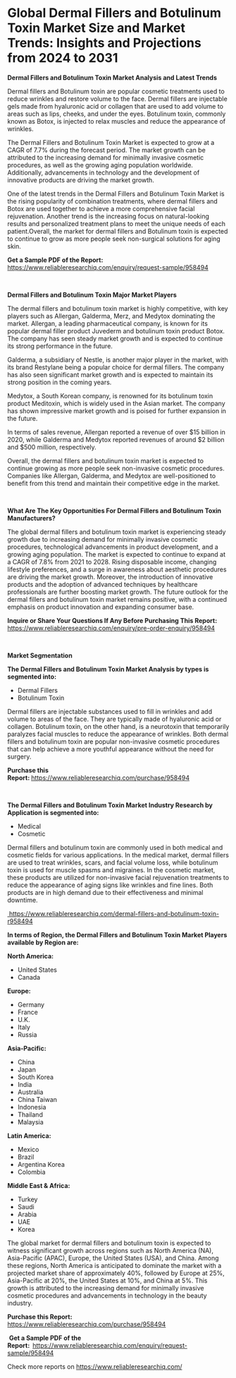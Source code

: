 <p><h1>Global Dermal Fillers and Botulinum Toxin Market Size and Market Trends: Insights and Projections from 2024 to 2031</h1></p><p><strong>Dermal Fillers and Botulinum Toxin Market Analysis and Latest Trends</strong></p>
<p><p>Dermal fillers and Botulinum toxin are popular cosmetic treatments used to reduce wrinkles and restore volume to the face. Dermal fillers are injectable gels made from hyaluronic acid or collagen that are used to add volume to areas such as lips, cheeks, and under the eyes. Botulinum toxin, commonly known as Botox, is injected to relax muscles and reduce the appearance of wrinkles.</p><p>The Dermal Fillers and Botulinum Toxin Market is expected to grow at a CAGR of 7.7% during the forecast period. The market growth can be attributed to the increasing demand for minimally invasive cosmetic procedures, as well as the growing aging population worldwide. Additionally, advancements in technology and the development of innovative products are driving the market growth.</p><p>One of the latest trends in the Dermal Fillers and Botulinum Toxin Market is the rising popularity of combination treatments, where dermal fillers and Botox are used together to achieve a more comprehensive facial rejuvenation. Another trend is the increasing focus on natural-looking results and personalized treatment plans to meet the unique needs of each patient.Overall, the market for dermal fillers and Botulinum toxin is expected to continue to grow as more people seek non-surgical solutions for aging skin.</p></p>
<p><strong>Get a Sample PDF of the Report:&nbsp;</strong> <a href="https://www.reliableresearchiq.com/enquiry/request-sample/958494">https://www.reliableresearchiq.com/enquiry/request-sample/958494</a></p>
<p>&nbsp;</p>
<p><strong>Dermal Fillers and Botulinum Toxin Major Market Players</strong></p>
<p><p>The dermal fillers and botulinum toxin market is highly competitive, with key players such as Allergan, Galderma, Merz, and Medytox dominating the market. Allergan, a leading pharmaceutical company, is known for its popular dermal filler product Juvederm and botulinum toxin product Botox. The company has seen steady market growth and is expected to continue its strong performance in the future.</p><p>Galderma, a subsidiary of Nestle, is another major player in the market, with its brand Restylane being a popular choice for dermal fillers. The company has also seen significant market growth and is expected to maintain its strong position in the coming years.</p><p>Medytox, a South Korean company, is renowned for its botulinum toxin product Meditoxin, which is widely used in the Asian market. The company has shown impressive market growth and is poised for further expansion in the future.</p><p>In terms of sales revenue, Allergan reported a revenue of over $15 billion in 2020, while Galderma and Medytox reported revenues of around $2 billion and $500 million, respectively.</p><p>Overall, the dermal fillers and botulinum toxin market is expected to continue growing as more people seek non-invasive cosmetic procedures. Companies like Allergan, Galderma, and Medytox are well-positioned to benefit from this trend and maintain their competitive edge in the market.</p></p>
<p>&nbsp;</p>
<p><strong>What Are The Key Opportunities For Dermal Fillers and Botulinum Toxin Manufacturers?</strong></p>
<p><p>The global dermal fillers and botulinum toxin market is experiencing steady growth due to increasing demand for minimally invasive cosmetic procedures, technological advancements in product development, and a growing aging population. The market is expected to continue to expand at a CAGR of 7.8% from 2021 to 2028. Rising disposable income, changing lifestyle preferences, and a surge in awareness about aesthetic procedures are driving the market growth. Moreover, the introduction of innovative products and the adoption of advanced techniques by healthcare professionals are further boosting market growth. The future outlook for the dermal fillers and botulinum toxin market remains positive, with a continued emphasis on product innovation and expanding consumer base.</p></p>
<p><strong>Inquire or Share Your Questions If Any Before Purchasing This Report:</strong> <a href="https://www.reliableresearchiq.com/enquiry/pre-order-enquiry/958494">https://www.reliableresearchiq.com/enquiry/pre-order-enquiry/958494</a></p>
<p>&nbsp;</p>
<p><strong>Market Segmentation</strong></p>
<p><strong>The Dermal Fillers and Botulinum Toxin Market Analysis by types is segmented into:</strong></p>
<p><ul><li>Dermal Fillers</li><li>Botulinum Toxin</li></ul></p>
<p><p>Dermal fillers are injectable substances used to fill in wrinkles and add volume to areas of the face. They are typically made of hyaluronic acid or collagen. Botulinum toxin, on the other hand, is a neurotoxin that temporarily paralyzes facial muscles to reduce the appearance of wrinkles. Both dermal fillers and botulinum toxin are popular non-invasive cosmetic procedures that can help achieve a more youthful appearance without the need for surgery.</p></p>
<p><strong>Purchase this Report:&nbsp;</strong><a href="https://www.reliableresearchiq.com/purchase/958494">https://www.reliableresearchiq.com/purchase/958494</a></p>
<p>&nbsp;</p>
<p><strong>The Dermal Fillers and Botulinum Toxin Market Industry Research by Application is segmented into:</strong></p>
<p><ul><li>Medical</li><li>Cosmetic</li></ul></p>
<p><p>Dermal fillers and botulinum toxin are commonly used in both medical and cosmetic fields for various applications. In the medical market, dermal fillers are used to treat wrinkles, scars, and facial volume loss, while botulinum toxin is used for muscle spasms and migraines. In the cosmetic market, these products are utilized for non-invasive facial rejuvenation treatments to reduce the appearance of aging signs like wrinkles and fine lines. Both products are in high demand due to their effectiveness and minimal downtime.</p></p>
<p><a href="https://www.reliableresearchiq.com/dermal-fillers-and-botulinum-toxin-r958494">&nbsp;https://www.reliableresearchiq.com/dermal-fillers-and-botulinum-toxin-r958494</a></p>
<p><strong>In terms of Region, the Dermal Fillers and Botulinum Toxin Market Players available by Region are:</strong></p>
<p>
    <p> <strong> North America: </strong>
        <ul>
            <li>United States</li>
            <li>Canada</li>
        </ul>
        </p> 
    <p> <strong> Europe: </strong>
        <ul>
            <li>Germany</li>
            <li>France</li>
            <li>U.K.</li>
            <li>Italy</li>
            <li>Russia</li>
        </ul>
        </p> 
    <p> <strong> Asia-Pacific: </strong>
        <ul>
            <li>China</li>
            <li>Japan</li>
            <li>South Korea</li>
            <li>India</li>
            <li>Australia</li>
            <li>China Taiwan</li>
            <li>Indonesia</li>
            <li>Thailand</li>
            <li>Malaysia</li>
        </ul>
        </p> 
    <p> <strong> Latin America: </strong>
        <ul>
            <li>Mexico</li>
            <li>Brazil</li>
            <li>Argentina Korea</li>
            <li>Colombia</li>
        </ul>
        </p> 
    <p> <strong> Middle East & Africa: </strong>
        <ul>
            <li>Turkey</li>
            <li>Saudi</li>
            <li>Arabia</li>
            <li>UAE</li>
            <li>Korea</li>
        </ul>
    </p>
    </p>
<p><p>The global market for dermal fillers and botulinum toxin is expected to witness significant growth across regions such as North America (NA), Asia-Pacific (APAC), Europe, the United States (USA), and China. Among these regions, North America is anticipated to dominate the market with a projected market share of approximately 40%, followed by Europe at 25%, Asia-Pacific at 20%, the United States at 10%, and China at 5%. This growth is attributed to the increasing demand for minimally invasive cosmetic procedures and advancements in technology in the beauty industry.</p></p>
<p><strong>Purchase this Report: </strong><a href="https://www.reliableresearchiq.com/purchase/958494">https://www.reliableresearchiq.com/purchase/958494</a></p>
<p>&nbsp;<strong>Get a Sample PDF of the Report:&nbsp;&nbsp;</strong><a href="https://www.reliableresearchiq.com/enquiry/request-sample/958494">https://www.reliableresearchiq.com/enquiry/request-sample/958494</a></p>
<p><strong></strong></p>
<p>Check more reports on <a href="https://www.reliableresearchiq.com/">https://www.reliableresearchiq.com/</a></p>